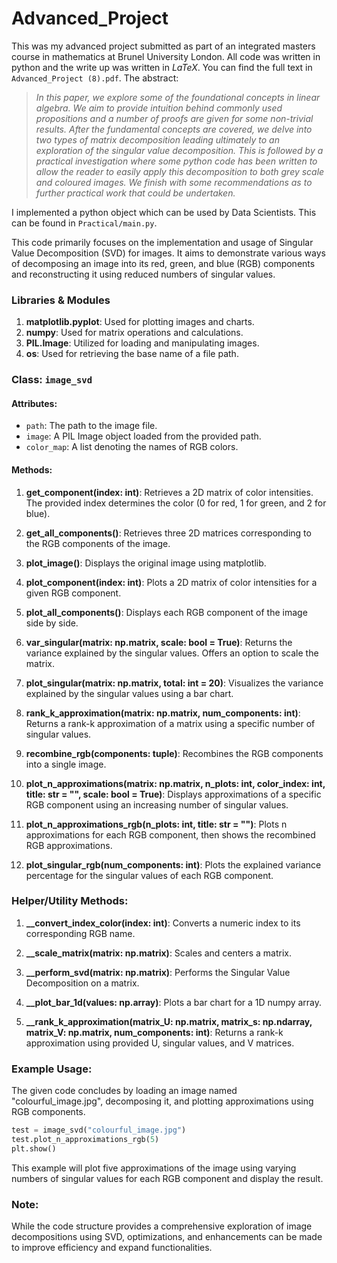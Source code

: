 # Advanced_Project
This was my advanced project submitted as part of an integrated masters course in mathematics at Brunel University London. All code was written in python and the write up was written in $LaTeX$. You can find  the full text in `Advanced_Project (8).pdf`. The abstract:

><em>In this paper, we explore some of the foundational concepts in linear algebra. We aim to provide intuition behind commonly used propositions and a number of proofs are given for some non-trivial results. After the fundamental concepts are covered, we delve into two types of matrix decomposition leading ultimately to an exploration of the singular value decomposition. This is followed by a practical investigation where some python code has been written to allow the reader to easily apply this decomposition to both grey scale and coloured images. We finish with some recommendations as to further practical work that could be undertaken.</em>

I implemented a python object which can be used by Data Scientists. This can be found in `Practical/main.py`.

This code primarily focuses on the implementation and usage of Singular Value Decomposition (SVD) for images. It aims to demonstrate various ways of decomposing an image into its red, green, and blue (RGB) components and reconstructing it using reduced numbers of singular values.

### Libraries & Modules

1. **matplotlib.pyplot**: Used for plotting images and charts.
2. **numpy**: Used for matrix operations and calculations.
3. **PIL.Image**: Utilized for loading and manipulating images.
4. **os**: Used for retrieving the base name of a file path.

### Class: `image_svd`

#### Attributes:
- `path`: The path to the image file.
- `image`: A PIL Image object loaded from the provided path.
- `color_map`: A list denoting the names of RGB colors.

#### Methods:

1. **get_component(index: int)**: Retrieves a 2D matrix of color intensities. The provided index determines the color (0 for red, 1 for green, and 2 for blue).

2. **get_all_components()**: Retrieves three 2D matrices corresponding to the RGB components of the image.

3. **plot_image()**: Displays the original image using matplotlib.

4. **plot_component(index: int)**: Plots a 2D matrix of color intensities for a given RGB component.

5. **plot_all_components()**: Displays each RGB component of the image side by side.

6. **var_singular(matrix: np.matrix, scale: bool = True)**: Returns the variance explained by the singular values. Offers an option to scale the matrix.

7. **plot_singular(matrix: np.matrix, total: int = 20)**: Visualizes the variance explained by the singular values using a bar chart.

8. **rank_k_approximation(matrix: np.matrix, num_components: int)**: Returns a rank-k approximation of a matrix using a specific number of singular values.

9. **recombine_rgb(components: tuple)**: Recombines the RGB components into a single image.

10. **plot_n_approximations(matrix: np.matrix, n_plots: int, color_index: int, title: str = "", scale: bool = True)**: Displays approximations of a specific RGB component using an increasing number of singular values.

11. **plot_n_approximations_rgb(n_plots: int, title: str = "")**: Plots n approximations for each RGB component, then shows the recombined RGB approximations.

12. **plot_singular_rgb(num_components: int)**: Plots the explained variance percentage for the singular values of each RGB component.

### Helper/Utility Methods:

1. **__convert_index_color(index: int)**: Converts a numeric index to its corresponding RGB name.

2. **__scale_matrix(matrix: np.matrix)**: Scales and centers a matrix.

3. **__perform_svd(matrix: np.matrix)**: Performs the Singular Value Decomposition on a matrix.

4. **__plot_bar_1d(values: np.array)**: Plots a bar chart for a 1D numpy array.

5. **__rank_k_approximation(matrix_U: np.matrix, matrix_s: np.ndarray, matrix_V: np.matrix, num_components: int)**: Returns a rank-k approximation using provided U, singular values, and V matrices.

### Example Usage:

The given code concludes by loading an image named "colourful_image.jpg", decomposing it, and plotting approximations using RGB components.

```python
test = image_svd("colourful_image.jpg")
test.plot_n_approximations_rgb(5)
plt.show()
```

This example will plot five approximations of the image using varying numbers of singular values for each RGB component and display the result.

### Note:

While the code structure provides a comprehensive exploration of image decompositions using SVD, optimizations, and enhancements can be made to improve efficiency and expand functionalities.

